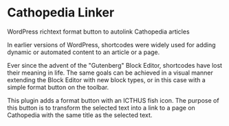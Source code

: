 # Cathopedia Linker
WordPress richtext format button to autolink Cathopedia articles

In earlier versions of WordPress, shortcodes were widely used for adding dynamic or automated content to an article or a page.

Ever since the advent of the "Gutenberg" Block Editor, shortcodes have lost their meaning in life.
The same goals can be achieved in a visual manner extending the Block Editor with new block types,
or in this case with a simple format button on the toolbar.

This plugin adds a format button with an ICTHUS fish icon.
The purpose of this button is to transform the selected text into a link to a page on Cathopedia with the same title as the selected text.
